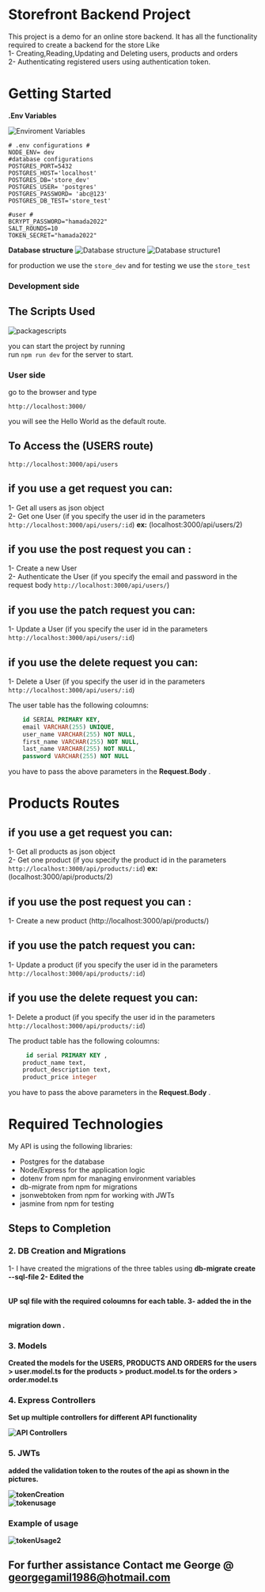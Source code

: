 # Storefront Backend Project
This project is a demo for an online store backend. It has all the functionality required to create a backend for the store Like<br>
1- Creating,Reading,Updating and Deleting users, products and orders<br>
2- Authenticating registered users using authentication token.<br>

# Getting Started
**.Env Variables**

![Enviroment Variables](./envVariables.PNG "envVariables")

``` 
# .env configurations # 
NODE_ENV= dev
#database configurations
POSTGRES_PORT=5432
POSTGRES_HOST='localhost'
POSTGRES_DB='store_dev'
POSTGRES_USER= 'postgres'
POSTGRES_PASSWORD= 'abc@123'
POSTGRES_DB_TEST='store_test'

#user #
BCRYPT_PASSWORD="hamada2022"
SALT_ROUNDS=10
TOKEN_SECRET="hamada2022"
```


**Database structure**
![Database structure](./databases.PNG "databases")
![Database structure1](./databases1.PNG "databases1")



for production we use the `store_dev` and for testing we use the `store_test`


### Development side

## The Scripts Used

![packagescripts](./packagejson.png "scripts1")

you can start the project by running <br>
run `npm run dev` for the server to start.
### User side
go to the browser and type<br>
```
http://localhost:3000/
```
you will see the Hello World as the default route.

## To Access the (USERS route)
 ```
http://localhost:3000/api/users
```
## if you use a get request you can:
1- Get all users as json object<br>
2- Get one User (if you specify the user id in the parameters `http://localhost:3000/api/users/:id`) **ex:** (localhost:3000/api/users/2)

## if you use the post request you can :
1- Create a new User<br>
2- Authenticate the User (if you specify the email and password in the request body `http://localhost:3000/api/users/`)

## if you use the patch request you can:
1- Update a User (if you specify the user id in the parameters `http://localhost:3000/api/users/:id`)

## if you use the delete request you can:
1- Delete a User (if you specify the user id in the parameters `http://localhost:3000/api/users/:id`)

The user table has the following coloumns:
```sql
    id SERIAL PRIMARY KEY,
    email VARCHAR(255) UNIQUE,
    user_name VARCHAR(255) NOT NULL,
    first_name VARCHAR(255) NOT NULL,
    last_name VARCHAR(255) NOT NULL,
    password VARCHAR(255) NOT NULL
``` 
you have to pass the above parameters in the **Request.Body** .


# Products Routes 
## if you use a get request you can:
1- Get all products as json object<br>
2- Get one product (if you specify the product id in the parameters `http://localhost:3000/api/products/:id`) **ex:** (localhost:3000/api/products/2)

## if you use the post request you can :
1- Create a new product (http://localhost:3000/api/products/)<br>
## if you use the patch request you can:
1- Update a product (if you specify the user id in the parameters `http://localhost:3000/api/products/:id`)

## if you use the delete request you can:
1- Delete a product (if you specify the user id in the parameters `http://localhost:3000/api/products/:id`)

The product table has the following coloumns:
```sql
     id serial PRIMARY KEY ,
    product_name text,
    product_description text,
    product_price integer
``` 
you have to pass the above parameters in the **Request.Body** .


# Required Technologies

My API is using the following libraries:

- Postgres for the database
- Node/Express for the application logic
- dotenv from npm for managing environment variables
- db-migrate from npm for migrations
- jsonwebtoken from npm for working with JWTs
- jasmine from npm for testing

## Steps to Completion

### 2. DB Creation and Migrations

1- I have created the migrations of the three tables using **db-migrate create <table> --sql-file**
2- Edited the <table> UP sql file with the required coloumns for each table. 
3- added the <Drop table> in the **<table>migration down** .

### 3. Models

Created the models for the USERS, PRODUCTS AND ORDERS
for the users > **user.model.ts**
for the products > **product.model.ts**
for the orders > **order.model.ts**

### 4. Express Controllers
Set up multiple controllers for different API functionality <br>

![API Controllers](./API%20Controllers.PNG "controllers")
### 5. JWTs

added the validation token to the routes of the api as shown in the pictures.<br>

![tokenCreation](./token.PNG)<br>
![tokenusage](./token1.PNG)<br>

### Example of usage 
![tokenUsage2](./example%20token.PNG)

## For further assistance Contact me George @ georgegamil1986@hotmail.com